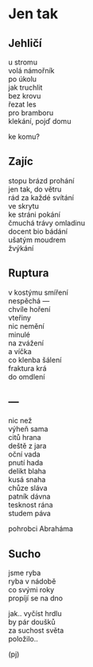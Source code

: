 Jen tak
=======


Jehličí
-------

u stromu  
volá námořník  
po úkolu  
jak truchlit  
bez krovu  
řezat les  
pro bramboru  
klekání, pojď domu

ke komu?


Zajíc
-----

stopu brázd prohání  
jen tak, do větru  
rád za každé svítání  
ve skrytu  
ke stráni pokání  
čmuchá trávy omladinu  
docent bio bádání  
ušatým moudrem  
žvýkání


Ruptura
-------

v kostýmu smíření  
nespěchá —  
chvíle hoření  
vteřiny  
nic nemění  
minulé  
na zvážení  
a víčka  
co klenba šálení  
fraktura krá  
do omdlení


—
-

nic než  
výheň sama  
citů hrana  
deště z jara  
oční vada  
pnutí hada   
delikt blaha  
kusá snaha  
chůze sláva  
patník dávna  
tesknost rána  
studem páva

pohrobci Abraháma


Sucho
-----
  
jsme ryba  
ryba v nádobě  
co svými roky  
propíjí se na dno

jak.. vyčíst hrdlu  
by pár doušků  
za suchost světa  
položilo..


(pj)


